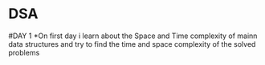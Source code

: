 # DSA
#DAY 1
*On first day i learn about the Space and Time complexity of mainn data structures
 and try to find the time and space complexity of the solved problems
